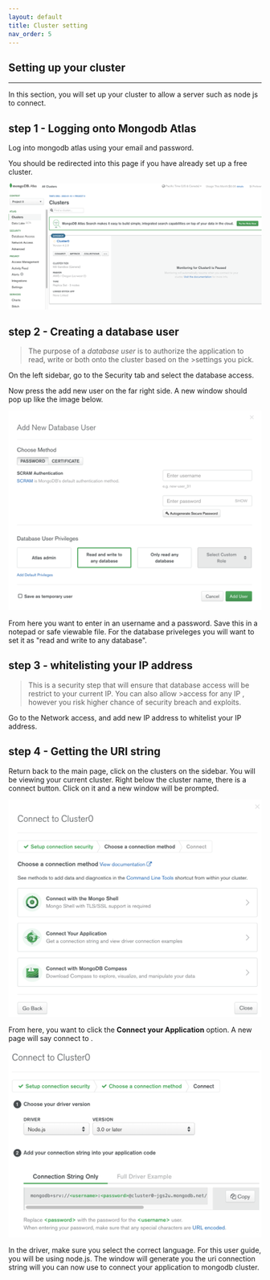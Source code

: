 ```yaml
---
layout: default
title: Cluster setting
nav_order: 5
---
```


## Setting up your cluster

----

In this section, you will set up your cluster to allow a server such as node js to connect.

## step 1 - Logging onto Mongodb Atlas

Log into mongodb atlas using your email and password.

You should be redirected into this page if you have already set up a free cluster.


![mongo](https://github.com/eswong610/user-guide-docs/blob/gh-pages/assets/images/mongodbaltasfront.png?raw=true)

## step 2 - Creating a database user
>The purpose of a *database user* is to authorize the application to read, write or both onto the cluster based on the >settings you pick.

On the left sidebar, go to the Security tab and select the database access. 

Now press the add new user on the far right side. A new window should pop up like the image below.

![mongo](https://github.com/eswong610/user-guide-docs/blob/gh-pages/assets/images/newuser.png?raw=true)


From here you want to enter in an username and a password. Save this in a notepad or safe viewable file. For the database priveleges you will want to set it as "read and write to any database".

## step 3 - whitelisting your IP address

>This is a security step that will ensure that database access will be restrict to your current IP. You can also allow >access for any IP , however you risk higher chance of security breach and exploits.

Go to the Network access, and add new IP address to whitelist your IP address.

## step 4 - Getting the URI string

Return back to the main page, click on the clusters on the sidebar. You will be viewing your current cluster.
Right below the cluster name, there is a connect button. Click on it and a new window will be prompted.


![mongo](https://github.com/eswong610/user-guide-docs/blob/gh-pages/assets/images/connect.png?raw=true)


From here, you want to click the **Connect your Application** option.
A new page will say connect to <your cluster name>.
  

![mongo](https://github.com/eswong610/user-guide-docs/blob/gh-pages/assets/images/uristring.png?raw=true)

In the driver, make sure you select the correct language. For this user guide, you will be using node.js.
The window will generate you the uri connection string will you can now use to connect your application to mongodb cluster.
